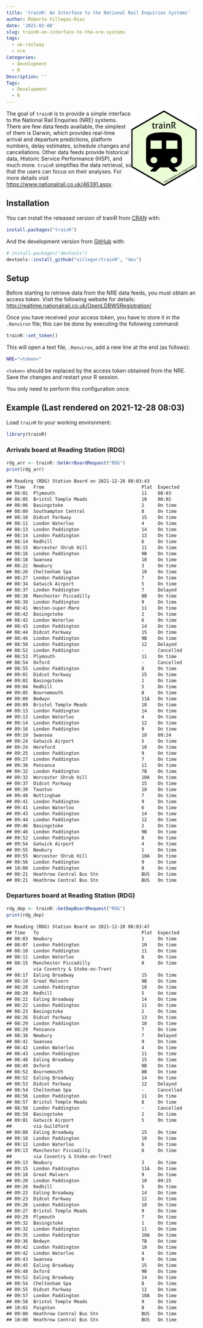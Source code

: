 ```yaml
---
title: 'trainR: An Interface to the National Rail Enquiries Systems'
author: Roberto Villegas-Diaz
date: '2021-02-08'
slug: trainR-an-interface-to-the-nre-systems
tags:
  - uk-railway
  - nre
Categories:
  - Development
  - R
Description: ''
Tags:
  - Development
  - R
---
```


<img src="https://raw.githubusercontent.com/villegar/trainR/main/inst/images/logo.png" alt="logo" align="right" height=200px/>

The goal of `trainR` is to provide a simple interface to the 
National Rail Enquiries (NRE) systems. There are few data feeds 
available, the simplest of them is Darwin, which provides real-time 
arrival and departure predictions, platform numbers, delay estimates, 
schedule changes and cancellations. Other data feeds provide historical 
data, Historic Service Performance (HSP), and much more. `trainR` 
simplifies the data retrieval, so that the users can focus on their 
analyses. For more details visit 
https://www.nationalrail.co.uk/46391.aspx.

## Installation

You can install the released version of trainR from [CRAN](https://CRAN.R-project.org) with:

``` r
install.packages("trainR")
```

And the development version from [GitHub](https://github.com/) with:

``` r
# install.packages("devtools")
devtools::install_github("villegar/trainR", "dev")
```

## Setup
Before starting to retrieve data from the NRE data feeds, you must obtain an access token. 
Visit the following website for details: http://realtime.nationalrail.co.uk/OpenLDBWSRegistration/

Once you have received your access token, you have to store it in the `.Renviron` file; this can be 
done by executing the following command:


```r
trainR::set_token()
```

This will open a text file, `.Renviron`, add a new line at the end (as follows):

```bash
NRE="<token>"
```

`<token>` should be replaced by the access token obtained from the NRE. Save the changes and restart 
your R session.

You only need to perform this configuration once.

## Example (Last rendered on 2021-12-28 08:03)

Load `trainR` to your working environment:

```r
library(trainR)
```

### Arrivals board at Reading Station (RDG)


```r
rdg_arr <- trainR::GetArrBoardRequest("RDG")
print(rdg_arr)
```

```
## Reading (RDG) Station Board on 2021-12-28 08:03:43
## Time   From                                    Plat  Expected
## 08:01  Plymouth                                11    08:03
## 08:05  Bristol Temple Meads                    10    08:02
## 08:06  Basingstoke                             2     On time
## 08:09  Southampton Central                     8     On time
## 08:10  Didcot Parkway                          15    On time
## 08:11  London Waterloo                         4     On time
## 08:13  London Paddington                       14    On time
## 08:14  London Paddington                       13    On time
## 08:14  Redhill                                 6     On time
## 08:15  Worcester Shrub Hill                    11    On time
## 08:16  London Paddington                       9B    On time
## 08:18  Swansea                                 10    On time
## 08:22  Newbury                                 3     On time
## 08:26  Cheltenham Spa                          10    On time
## 08:27  London Paddington                       7     On time
## 08:34  Gatwick Airport                         5     On time
## 08:37  London Paddington                       7     Delayed
## 08:38  Manchester Piccadilly                   8B    On time
## 08:39  London Paddington                       9     On time
## 08:41  Weston-super-Mare                       11    On time
## 08:42  Basingstoke                             2     On time
## 08:42  London Waterloo                         6     On time
## 08:43  London Paddington                       14    On time
## 08:44  Didcot Parkway                          15    On time
## 08:46  London Paddington                       9B    On time
## 08:50  London Paddington                       12    Delayed
## 08:52  London Paddington                       -     Cancelled
## 08:53  Plymouth                                11    On time
## 08:54  Oxford                                  -     Cancelled
## 08:55  London Paddington                       8     On time
## 09:01  Didcot Parkway                          15    On time
## 09:02  Basingstoke                             1     On time
## 09:04  Redhill                                 5     On time
## 09:05  Bournemouth                             8     On time
## 09:09  Bedwyn                                  11A   On time
## 09:09  Bristol Temple Meads                    10    On time
## 09:13  London Paddington                       14    On time
## 09:13  London Waterloo                         4     On time
## 09:14  London Paddington                       12    On time
## 09:16  London Paddington                       9     On time
## 09:19  Swansea                                 10    09:24
## 09:24  Gatwick Airport                         5     On time
## 09:24  Hereford                                10    On time
## 09:25  London Paddington                       9     On time
## 09:27  London Paddington                       7     On time
## 09:30  Penzance                                11    On time
## 09:32  London Paddington                       7B    On time
## 09:32  Worcester Shrub Hill                    10A   On time
## 09:37  Didcot Parkway                          15    On time
## 09:39  Taunton                                 10    On time
## 09:40  Nottingham                              7     On time
## 09:41  London Paddington                       9     On time
## 09:41  London Waterloo                         6     On time
## 09:43  London Paddington                       14    On time
## 09:44  London Paddington                       12    On time
## 09:46  Basingstoke                             2     On time
## 09:46  London Paddington                       9B    On time
## 09:52  London Paddington                       8     On time
## 09:54  Gatwick Airport                         4     On time
## 09:55  Newbury                                 1     On time
## 09:55  Worcester Shrub Hill                    10A   On time
## 09:56  London Paddington                       9     On time
## 10:00  London Paddington                       8     On time
## 08:21  Heathrow Central Bus Stn                BUS   On time
## 09:21  Heathrow Central Bus Stn                BUS   On time
```

### Departures board at Reading Station (RDG)


```r
rdg_dep <- trainR::GetDepBoardRequest("RDG")
print(rdg_dep)
```

```
## Reading (RDG) Station Board on 2021-12-28 08:03:47
## Time   To                                      Plat  Expected
## 08:03  Newbury                                 1     On time
## 08:07  London Paddington                       10    On time
## 08:10  London Paddington                       11    On time
## 08:11  London Waterloo                         6     On time
## 08:15  Manchester Piccadilly                   8     On time
##        via Coventry & Stoke-on-Trent           
## 08:17  Ealing Broadway                         15    On time
## 08:19  Great Malvern                           9B    On time
## 08:20  London Paddington                       10    On time
## 08:20  Redhill                                 5     On time
## 08:22  Ealing Broadway                         14    On time
## 08:22  London Paddington                       11    On time
## 08:23  Basingstoke                             2     On time
## 08:26  Didcot Parkway                          13    On time
## 08:29  London Paddington                       10    On time
## 08:29  Penzance                                7     On time
## 08:38  Newbury                                 7     Delayed
## 08:41  Swansea                                 9     On time
## 08:42  London Waterloo                         4     On time
## 08:43  London Paddington                       11    On time
## 08:48  Ealing Broadway                         15    On time
## 08:49  Oxford                                  9B    On time
## 08:52  Bournemouth                             8B    On time
## 08:52  Ealing Broadway                         14    On time
## 08:53  Didcot Parkway                          12    Delayed
## 08:54  Cheltenham Spa                          -     Cancelled
## 08:56  London Paddington                       11    On time
## 08:57  Bristol Temple Meads                    8     On time
## 08:58  London Paddington                       -     Cancelled
## 08:59  Basingstoke                             2     On time
## 09:01  Gatwick Airport                         5     On time
##        via Guildford                           
## 09:08  Ealing Broadway                         15    On time
## 09:10  London Paddington                       10    On time
## 09:12  London Waterloo                         6     On time
## 09:13  Manchester Piccadilly                   8     On time
##        via Coventry & Stoke-on-Trent           
## 09:13  Newbury                                 3     On time
## 09:15  London Paddington                       11A   On time
## 09:18  Great Malvern                           9     On time
## 09:20  London Paddington                       10    09:25
## 09:20  Redhill                                 5     On time
## 09:22  Ealing Broadway                         14    On time
## 09:23  Didcot Parkway                          12    On time
## 09:26  London Paddington                       10    On time
## 09:27  Bristol Temple Meads                    9     On time
## 09:29  Plymouth                                7     On time
## 09:32  Basingstoke                             1     On time
## 09:32  London Paddington                       11    On time
## 09:35  London Paddington                       10A   On time
## 09:36  Bedwyn                                  7B    On time
## 09:42  London Paddington                       10    On time
## 09:42  London Waterloo                         4     On time
## 09:43  Swansea                                 9     On time
## 09:45  Ealing Broadway                         15    On time
## 09:48  Oxford                                  9B    On time
## 09:52  Ealing Broadway                         14    On time
## 09:54  Cheltenham Spa                          8     On time
## 09:55  Didcot Parkway                          12    On time
## 09:57  London Paddington                       10A   On time
## 09:58  Bristol Temple Meads                    9     On time
## 10:02  Paignton                                8     On time
## 09:00  Heathrow Central Bus Stn                BUS   On time
## 10:00  Heathrow Central Bus Stn                BUS   On time
```
